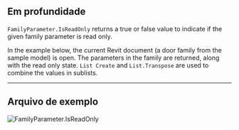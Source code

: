 ## Em profundidade
`FamilyParameter.IsReadOnly` returns a true or false value to indicate if the given family parameter is read only.

In the example below, the current Revit document (a door family from the sample model) is open. The parameters in the family are returned, along with the read only state. `List Create` and `List.Transpose` are used to combine the values in sublists.
___
## Arquivo de exemplo

![FamilyParameter.IsReadOnly](./Revit.Elements.FamilyParameter.IsReadOnly_img.jpg)

